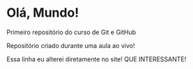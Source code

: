 # Olá, Mundo!

 Primeiro repositório do curso de Git e GitHub

 Repositório criado durante uma aula ao vivo!

 Essa linha eu alterei diretamente no site! QUE INTERESSANTE!
